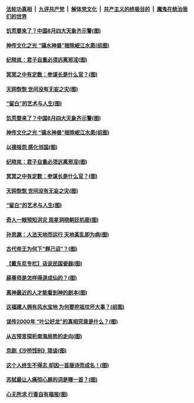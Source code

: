 

####  [法轮功真相](../../../../basic/blob/master/README.md?t=08180702) &nbsp;|&nbsp; [九评共产党](../../../../9ping.md/blob/master/README.md?t=08180702) &nbsp;|&nbsp; [解体党文化](../../../../jtdwh.md/blob/master/README.md?t=08180702)  &nbsp;|&nbsp; [共产主义的终极目的](../../../../gczydzjmd.md/blob/master/README.md?t=08180702) &nbsp;|&nbsp; [魔鬼在统治我们的世界](../../../../mgztzwmdsj.md/blob/master/README.md?t=08180702) 

#### [饥荒要来了？中国8月四大天象齐示警(图)](../pages/p7/943179.md?t=08180702) 

#### [神传文化之光 “镇水神兽”根除岷江水患(组图)](../pages/p7/940783.md?t=08180702) 

#### [纪晓岚：君子自重必须远离邪淫(图)](../pages/p7/943146.md?t=08180702) 

#### [冥冥之中有定数：参谋长是什么官？(图)](../pages/p7/943059.md?t=08180702) 

#### [天网恢恢 世间没有无妄之灾(图)](../pages/p7/942592.md?t=08180702) 

#### [“留白”的艺术与人生(图)](../pages/p7/942723.md?t=08180702) 

#### [饥荒要来了？中国8月四大天象齐示警(图)](../pages/p7/943179.md?t=08180702) 

#### [神传文化之光 “镇水神兽”根除岷江水患(组图)](../pages/p7/940783.md?t=08180702) 

#### [以德报怨 感化邻国(图)](../pages/p7/942735.md?t=08180702) 

#### [纪晓岚：君子自重必须远离邪淫(图)](../pages/p7/943146.md?t=08180702) 

#### [冥冥之中有定数：参谋长是什么官？(图)](../pages/p7/943059.md?t=08180702) 

#### [天网恢恢 世间没有无妄之灾(图)](../pages/p7/942592.md?t=08180702) 

#### [“留白”的艺术与人生(图)](../pages/p7/942723.md?t=08180702) 

#### [奇人一眼预知洪灾 观星洞晓朝廷机密(图)](../pages/p7/942956.md?t=08180702) 

#### [孙思邈：人法天地而运行 天地紊乱即为病(图)](../pages/p7/942822.md?t=08180702) 

#### [古代帝王为何下“罪己诏”？(图)](../pages/p7/942724.md?t=08180702) 

#### [【戴东尼专栏】话说民国瓷器(图)](../pages/p7/939492.md?t=08180702) 

#### [薛尊师是怎样得道成仙的？(图)](../pages/p7/942811.md?t=08180702) 

#### [离神最近的人才能看到神的剧本(图)](../pages/p7/942488.md?t=08180702) 

#### [这福建人拥有风水宝地 为何要挖祖坟坏大事？(组图)](../pages/p7/899265.md?t=08180702) 

#### [误传2000年 “叶公好龙”的真相究竟是什么？(图)](../pages/p7/942709.md?t=08180702) 

#### [从古预言探析南海局势的走向(图)](../pages/p7/942786.md?t=08180702) 

#### [京剧《沙桥饯别》琐谈(图)](../pages/p7/942505.md?t=08180702) 

#### [这个人终生不得志 却因一首唐诗而成名！(图)](../pages/p7/904604.md?t=08180702) 

#### [苏轼最让人痛彻心扉的词是哪一首？(图)](../pages/p7/942485.md?t=08180702) 

#### [心无所求 行善自有福报(图)](../pages/p7/904367.md?t=08180702) 

